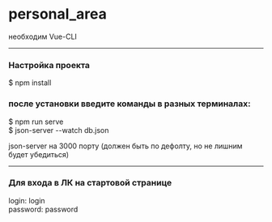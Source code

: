# personal_area

необходим Vue-CLI

***

### Настройка проекта

$ npm install

### после установки введите команды в разных терминалах:

$ npm run serve<br>
$ json-server --watch db.json

json-server на 3000 порту (должен быть по дефолту, но не лишним будет убедиться)

***

### Для входа в ЛК на стартовой странице

login: login <br>
password: password

